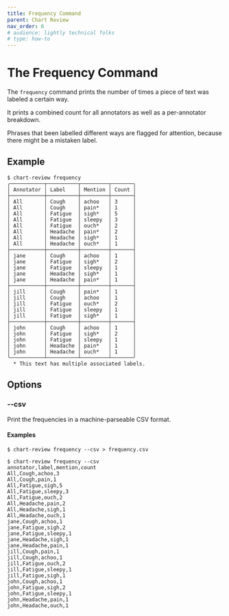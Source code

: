 ```yaml
---
title: Frequency Command
parent: Chart Review
nav_order: 6
# audience: lightly technical folks
# type: how-to
---
```


# The Frequency Command

The `frequency` command prints the number of times a piece of text was labeled
a certain way.

It prints a combined count for all annotators as well as a per-annotator breakdown.

Phrases that been labelled different ways are flagged for attention,
because there might be a mistaken label.

## Example

```shell
$ chart-review frequency
╭───────────┬──────────┬─────────┬───────╮
│ Annotator │ Label    │ Mention │ Count │
├───────────┼──────────┼─────────┼───────┤
│ All       │ Cough    │ achoo   │ 3     │
│ All       │ Cough    │ pain*   │ 1     │
│ All       │ Fatigue  │ sigh*   │ 5     │
│ All       │ Fatigue  │ sleepy  │ 3     │
│ All       │ Fatigue  │ ouch*   │ 2     │
│ All       │ Headache │ pain*   │ 2     │
│ All       │ Headache │ sigh*   │ 1     │
│ All       │ Headache │ ouch*   │ 1     │
├───────────┼──────────┼─────────┼───────┤
│ jane      │ Cough    │ achoo   │ 1     │
│ jane      │ Fatigue  │ sigh*   │ 2     │
│ jane      │ Fatigue  │ sleepy  │ 1     │
│ jane      │ Headache │ sigh*   │ 1     │
│ jane      │ Headache │ pain*   │ 1     │
├───────────┼──────────┼─────────┼───────┤
│ jill      │ Cough    │ pain*   │ 1     │
│ jill      │ Cough    │ achoo   │ 1     │
│ jill      │ Fatigue  │ ouch*   │ 2     │
│ jill      │ Fatigue  │ sleepy  │ 1     │
│ jill      │ Fatigue  │ sigh*   │ 1     │
├───────────┼──────────┼─────────┼───────┤
│ john      │ Cough    │ achoo   │ 1     │
│ john      │ Fatigue  │ sigh*   │ 2     │
│ john      │ Fatigue  │ sleepy  │ 1     │
│ john      │ Headache │ pain*   │ 1     │
│ john      │ Headache │ ouch*   │ 1     │
╰───────────┴──────────┴─────────┴───────╯
  * This text has multiple associated labels.
```

## Options

### \-\-csv

Print the frequencies in a machine-parseable CSV format.

#### Examples
```shell
$ chart-review frequency --csv > frequency.csv
```

```shell
$ chart-review frequency --csv
annotator,label,mention,count
All,Cough,achoo,3
All,Cough,pain,1
All,Fatigue,sigh,5
All,Fatigue,sleepy,3
All,Fatigue,ouch,2
All,Headache,pain,2
All,Headache,sigh,1
All,Headache,ouch,1
jane,Cough,achoo,1
jane,Fatigue,sigh,2
jane,Fatigue,sleepy,1
jane,Headache,sigh,1
jane,Headache,pain,1
jill,Cough,pain,1
jill,Cough,achoo,1
jill,Fatigue,ouch,2
jill,Fatigue,sleepy,1
jill,Fatigue,sigh,1
john,Cough,achoo,1
john,Fatigue,sigh,2
john,Fatigue,sleepy,1
john,Headache,pain,1
john,Headache,ouch,1
```
